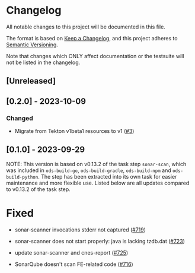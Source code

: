 # Changelog

All notable changes to this project will be documented in this file.

The format is based on [Keep a Changelog](https://keepachangelog.com/en/1.0.0/),
and this project adheres to [Semantic Versioning](https://semver.org/spec/v2.0.0.html).

Note that changes which ONLY affect documentation or the testsuite will not be
listed in the changelog.

## [Unreleased]

## [0.2.0] - 2023-10-09

### Changed

- Migrate from Tekton v1beta1 resources to v1 ([#3](https://github.com/opendevstack/ods-pipeline-sonar/pull/3))

## [0.1.0] - 2023-09-29

NOTE: This version is based on v0.13.2 of the task step `sonar-scan`, which was included in `ods-build-go`, `ods-build-gradle`, `ods-build-npm` and `ods-build-python`. The step has been extracted into its own task for easier maintenance and more flexible use. Listed below are all updates compared to v0.13.2 of the task step.

# Fixed

- sonar-scanner invocations stderr not captured ([#719](https://github.com/opendevstack/ods-pipeline/issues/719))

- sonar-scanner does not start properly: java is lacking tzdb.dat ([#723](https://github.com/opendevstack/ods-pipeline/issues/723))

- update sonar-scanner and cnes-report ([#725](https://github.com/opendevstack/ods-pipeline/issues/725))

- SonarQube doesn't scan FE-related code ([#716](https://github.com/opendevstack/ods-pipeline/issues/716))
